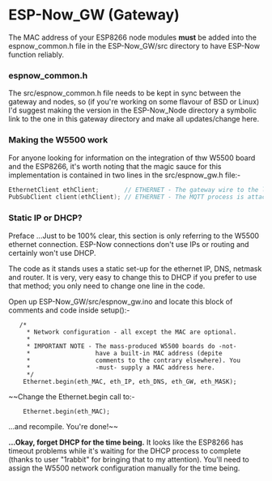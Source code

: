 
# ESP-Now_GW (Gateway)

The MAC address of your ESP8266 node modules **must** be added into the espnow_common.h file in the ESP-Now_GW/src directory to have ESP-Now function reliably.

### espnow_common.h
The src/espnow_common.h file needs to be kept in sync between the gateway and nodes, so (if you're working on some flavour of BSD or Linux) I'd suggest making the version in the ESP-Now_Node directory a symbolic link to the one in this gateway directory and make all updates/change here.

### Making the W5500 work
For anyone looking for information on the integration of thw W5500 board and the ESP8266, it's worth noting that the magic sauce for this implementation is contained in two lines in the src/espnow_gw.h file:-

```C++
EthernetClient ethClient;       // ETHERNET - The gateway wire to the local network.
PubSubClient client(ethClient); // ETHERNET - The MQTT process is attached to the wire, -not- WiFi.
```

### Static IP or DHCP?
Preface ...Just to be 100% clear, this section is only referring to the W5500 ethernet connection.  ESP-Now connections don't use IPs or routing and certainly won't use DHCP.

The code as it stands uses a static set-up for the ethernet IP, DNS, netmask and router.  It is very, very easy to change this to DHCP if you prefer to use that method; you only need to change one line in the code.

Open up ESP-Now_GW/src/espnow_gw.ino and locate this block of comments and code inside setup():-

```
   /* 
     * Network configuration - all except the MAC are optional.
     *
     * IMPORTANT NOTE - The mass-produced W5500 boards do -not-
     *                  have a built-in MAC address (depite 
     *                  comments to the contrary elsewhere). You
     *                  -must- supply a MAC address here.
     */
    Ethernet.begin(eth_MAC, eth_IP, eth_DNS, eth_GW, eth_MASK);
```
~~Change the Ethernet.begin call to:-
```
    Ethernet.begin(eth_MAC);
```
...and recompile.  You're done!~~

   **...Okay, forget DHCP for the time being.**  It looks like the ESP8266 has timeout problems while it's waiting for the DHCP process to complete (thanks to user "1rabbit" for bringing that to my attention).  You'll need to assign the W5500 network configuration manually for the time being.
   
